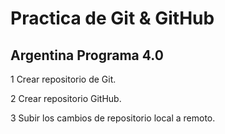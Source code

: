 # Practica de Git & GitHub



## Argentina Programa 4.0

1 Crear repositorio de Git.

2 Crear repositorio GitHub.

3 Subir los cambios de repositorio local a remoto.